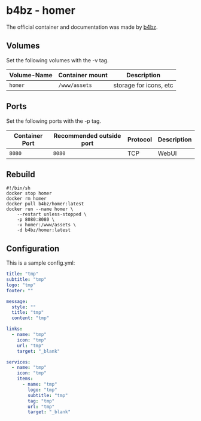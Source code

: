 # b4bz - homer

The official container and documentation was made by [b4bz](https://hub.docker.com/r/b4bz/homer).

## Volumes

Set the following volumes with the -v tag.

| Volume-Name               | Container mount   | Description                        |
| ------------------------- | ----------------- | ---------------------------------- |
| `homer`                   | `/www/assets`     | storage for icons, etc             |

## Ports

Set the following ports with the -p tag.

| Container Port | Recommended outside port | Protocol | Description |
| -------------- | ------------------------ | -------- | ----------- |
| `8080`         | `8080`                   | TCP      | WebUI       |

## Rebuild

```shell
#!/bin/sh
docker stop homer
docker rm homer
docker pull b4bz/homer:latest
docker run --name homer \
    --restart unless-stopped \
    -p 8080:8080 \
    -v homer:/www/assets \
    -d b4bz/homer:latest
```

## Configuration

This is a sample config.yml:

```yml
title: "tmp"
subtitle: "tmp"
logo: "tmp"
footer: ""

message:
  style: ""
  title: "tmp"
  content: "tmp"

links:
  - name: "tmp"
    icon: "tmp"
    url: "tmp"
    target: "_blank"

services:
  - name: "tmp"
    icon: "tmp"
    items:
      - name: "tmp"
        logo: "tmp"
        subtitle: "tmp"
        tag: "tmp"
        url: "tmp"
        target: "_blank"
```
